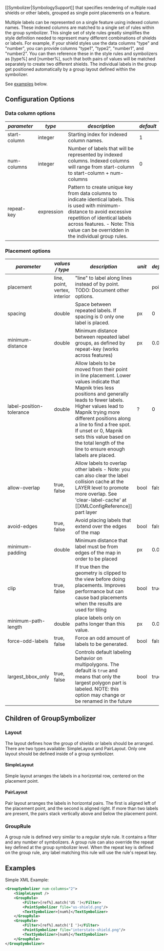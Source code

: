 [[Symbolizer|SymbologySupport]] that specifies rendering of multiple road shields or other labels, grouped as single point placements on a feature. 

Multiple labels can be represented on a single feature using indexed column names. These indexed columns are matched to a single set of rules within the group symbolizer. This single set of style rules greatly simplifies the style definition needed to represent many different combinations of shields or labels. For example, if your shield styles use the data columns "type" and "number", you can provide columns "type1", "type2", "number1", and "number2". You can then reference these in the style rules and symbolizers as [type%] and [number%], such that both pairs of values will be matched separately to create two different shields. The individual labels in the group get positioned automatically by a group layout defined within the symbolizer.

See [examples](#wiki-examples) below.

## Configuration Options
### Data column options
| *parameter* | *type*  | *description* | *default* |
|----------------|---------|----------------|------------|
|start-column|integer|Starting index for indexed column names.|1|
|num-columns|integer|Number of labels that will be represented by indexed columns. Indexed columns will range from start-column to start-column + num-columns|0|
|repeat-key|expression|Pattern to create unique key from data columns to indicate identical labels. This is used with minimum-distance to avoid excessive repetition of identical labels across features. - Note: This value can be overridden in the individual group rules.||

### Placement options
| *parameter* | *values / type*  | *description* | *unit* | *default* |
|----------------|---------|----------------|-------|------------|
|placement|line, point, vertex, interior|"line" to label along lines instead of by point. TODO: Document other options.||point|
|spacing|double|Space between repeated labels. If spacing is 0 only one label is placed.|px|0|
|minimum-distance|double|Minimum distance between repeated label groups, as defined by repeat-key (works across features)|px|0.0|
|label-position-tolerance|double|Allow labels to be moved from their point in line placement. Lower values indicate that Mapnik tries less positions and generally leads to fewer labels. Higher values lead to Mapnik trying more different positions along a line to find a free spot. If unset or 0, Mapnik sets this value based on the total length of the line to ensure enough labels are placed.|?|0|
|allow-overlap|true, false|Allow labels to overlap other labels - Note: you can also clear the label collision cache at the LAYER level to promote more overlap. See 'clear-label-cache' at [[XMLConfigReference]] part layer|bool|false|
|avoid-edges|true, false|Avoid placing labels that extend over the edges of the map|bool|false|
|minimum-padding|double|Minimum distance that label must be from edges of the map in order to be placed|px|0.0|
|clip|true, false|If true then the geometry is clipped to the view before doing placements. Improves performance but can cause bad placements when the results are used for tiling|bool|true|
|minimum-path-length|double|place labels only on paths longer than this value.|px|0.0|
|force-odd-labels|true, false|Force an odd amount of labels to be generated.|bool|false|
|largest_bbox_only|true, false|Controls default labeling behavior on multipolygons. The default is `true` and means that only the largest polygon part is labeled. NOTE: this option may change or be renamed in the future|bool|true|2.1|

## Children of GroupSymbolizer

### Layout

The layout defines how the group of shields or labels should be arranged. There are two types available: SimpleLayout and PairLayout. Only one layout should be defined inside of a group symbolizer.

#### SimpleLayout
Simple layout arranges the labels in a horizontal row, centered on the placement point.

#### PairLayout
Pair layout arranges the labels in horizontal pairs. The first is aligned left of the placement point, and the second is aligned right. If more than two labels are present, the pairs stack vertically above and below the placement point.

### GroupRule

A group rule is defined very similar to a regular style rule. It contains a filter and any number of symbolizers. A group rule can also override the repeat key defined at the group symbolizer level. When the repeat key is defined on the group rule, any label matching this rule will use the rule's repeat key.

## Examples

Simple XML Example:
```xml
<GroupSymbolizer num-columns="2">
    <SimpleLayout />
    <GroupRule>
        <Filter>[ref%].match('US ')</Filter>
        <PointSymbolizer file="us-shield.png"/>
        <TextSymbolizer>[num%]</TextSymbolizer>
    </GroupRule>
    <GroupRule>
        <Filter>[ref%].match('I ')</Filter>
        <PointSymbolizer file="interstate-shield.png"/>
        <TextSymbolizer>[num%]</TextSymbolizer>
    </GroupRule>
</GroupSymbolizer>
```